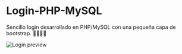 # Login-PHP-MySQL
Sencillo login desarrollado en PHP/MySQL con una pequeña capa de bootstrap. 🐰🐭🦊🐹

![Login preview](https://i.gyazo.com/39408ebcfd25a9fc32690aa5ce0d01fe.png "Login preview")
